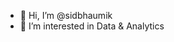 - 👋 Hi, I’m @sidbhaumik
- 👀 I’m interested in Data & Analytics

<!---
sidbhaumik/sidbhaumik is a ✨ special ✨ repository because its `README.md` (this file) appears on your GitHub profile.
You can click the Preview link to take a look at your changes.
--->
